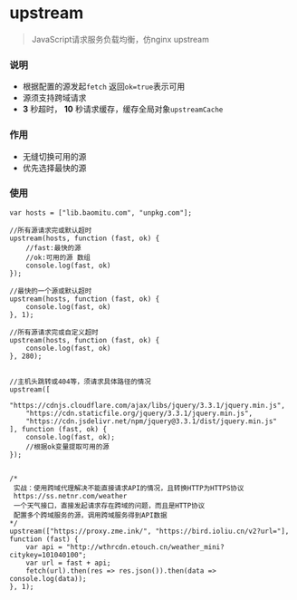 # upstream
> JavaScript请求服务负载均衡，仿nginx upstream

### 说明
- 根据配置的源发起`fetch` 返回`ok=true`表示可用
- 源须支持跨域请求
-  **3** 秒超时， **10** 秒请求缓存，缓存全局对象`upstreamCache`

### 作用
- 无缝切换可用的源
- 优先选择最快的源

### 使用
```
var hosts = ["lib.baomitu.com", "unpkg.com"];

//所有源请求完或默认超时
upstream(hosts, function (fast, ok) {
    //fast:最快的源
    //ok:可用的源 数组
    console.log(fast, ok)
});

//最快的一个源或默认超时
upstream(hosts, function (fast, ok) {
    console.log(fast, ok)
}, 1);

//所有源请求完或自定义超时
upstream(hosts, function (fast, ok) {
    console.log(fast, ok)
}, 280);


//主机头跳转或404等，须请求具体路径的情况
upstream([
    "https://cdnjs.cloudflare.com/ajax/libs/jquery/3.3.1/jquery.min.js",
    "https://cdn.staticfile.org/jquery/3.3.1/jquery.min.js",
    "https://cdn.jsdelivr.net/npm/jquery@3.3.1/dist/jquery.min.js"
], function (fast, ok) {
    console.log(fast, ok);
    //根据ok变量提取可用的源
});


/*
 实战：使用跨域代理解决不能直接请求API的情况，且转换HTTP为HTTPS协议
 https://ss.netnr.com/weather
 一个天气接口，直接发起请求存在跨域的问题，而且是HTTP协议
 配置多个跨域服务的源，调用跨域服务得到API数据
*/
upstream(["https://proxy.zme.ink/", "https://bird.ioliu.cn/v2?url="], function (fast) {
    var api = "http://wthrcdn.etouch.cn/weather_mini?citykey=101040100";
    var url = fast + api;
    fetch(url).then(res => res.json()).then(data => console.log(data));
}, 1);
```